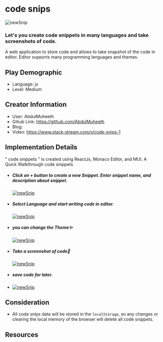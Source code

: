 # code snips

![newSnip](https://drive.google.com/uc?id=1zBRySm_oncwgDyWu9BKQukxesh3KVA-r)

### Let's you create code snippets in many languages and take screenshots of code.

A web application to store code and allows to take snapshot of the code in editor. Editor supports many programming languages and themes.

## Play Demographic

- Language: js
- Level: Medium

## Creator Information

- User: AbdulMuheeth
- Gihub Link: https://github.com/AbdulMuheeth
- Blog:
- Video: https://www.stack-stream.com/v/code-snips-1

## Implementation Details

" code snippets " is created using ReactJs, Monaco Editor, and MUI.
A Quick Walkthrough code snippets

- ##### Click on + button to create a new Snippet. Enter snippet name, and description about snippet.

  [![newSnip](https://drive.google.com/uc?id=1QI87QrtK57dDzmXr-izbXeO0OlC9ysTa)]()

- ##### Select Language and start writing code in editor.

  [![newSnip](https://drive.google.com/uc?id=1ifj1qrrwmP6gfSzTGExmKz_5-c6EAiPl)]()

- ##### you can change the Theme✨

  [![newSnip](https://drive.google.com/uc?id=1aOZnuaLBOAq92SiFgwY2fXDgDWohCupl)]()

- ##### Take a screenshot of code🎉

  [![newSnip](https://drive.google.com/uc?id=1nNEOAFYAoreoc9SC4-95WgKJtn7RcbH7)]()

- ##### save code for later.
- [![newSnip](https://drive.google.com/uc?id=1qp0PS0V533UYPy3-EYOoTKbtzFIjKuBo)]()

## Consideration

- All code snips data will be stored in the `localStorage`, so any changes or clearing the local memory of the browser will delete all code snippets.

## Resources

